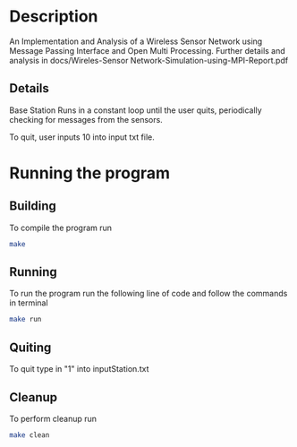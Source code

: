 # Description
An Implementation and Analysis of a Wireless Sensor Network using Message Passing Interface and Open Multi Processing. Further details and analysis in docs/Wireles-Sensor Network-Simulation-using-MPI-Report.pdf

## Details
Base Station Runs in a constant loop until the user quits, periodically checking for messages from the sensors. 

To quit, user inputs 10 into input txt file. 

# Running the program
## Building
To compile the program run
```bash
make
```
## Running 
To run the program run the following line of code and follow the commands in terminal
```bash
make run
```

## Quiting
To quit type in "1" into inputStation.txt

## Cleanup
To perform cleanup run 
```bash
make clean
```
